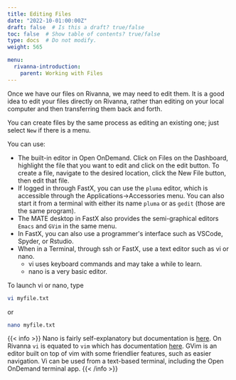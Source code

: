 ```yaml
---
title: Editing Files
date: "2022-10-01:00:00Z"
draft: false  # Is this a draft? true/false
toc: false  # Show table of contents? true/false
type: docs  # Do not modify.
weight: 565

menu:
  rivanna-introduction:
    parent: Working with Files
---
```


Once we have our files on Rivanna, we may need to edit them.  It is a good idea to edit your files directly on Rivanna, rather than editing on your local computer and then transferring them back and forth.

You can create files by the same process as editing an existing one; just select `New` if there is a menu.

You can use:
* The built-in editor in Open OnDemand. Click on Files on the Dashboard, highlight the file that you want to edit and click on the edit button. To create a file, navigate to the desired location, click the New File button, then edit that file.
* If logged in through FastX, you can use the `pluma` editor, which is accessible through the Applications->Accessories menu.  You can also start it from a terminal with either its name `pluma` or as `gedit` (those are the same program).
* The MATE desktop in FastX also provides the semi-graphical editors `Emacs` and `GVim` in the same menu.
* In FastX, you can also use a programmer's interface such as VSCode, Spyder, or Rstudio.
* When in a Terminal, through ssh or FastX, use a text editor such as vi or nano.
    * vi uses keyboard commands and may take a while to learn.
    * nano is a very basic editor.  

To launch vi or nano, type
```bash
vi myfile.txt
```
or
```bash
nano myfile.txt
```
{{< info >}}
Nano is fairly self-explanatory but documentation is [here](https://www.nano-editor.org/).  On Rivanna `vi` is equated to `vim` which has documentation [here](https://www.vim.org/).  GVim is an editor built on top of vim with some friendlier features, such as easier navigation.  Vi can be used from a text-based terminal, including the Open OnDemand terminal app.
{{< /info >}}
